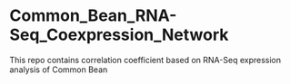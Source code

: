 # Common_Bean_RNA-Seq_Coexpression_Network

This repo contains correlation coefficient based on RNA-Seq expression analysis of Common Bean

